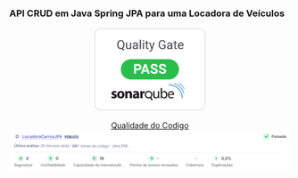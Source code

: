 <h3>
    API CRUD em Java Spring JPA para uma Locadora de Veículos
</h3>
<p align="center">
    <a href="https://github.com/jciterceros/LocadoraCarrosJPA" target="blank">
        <img src="https://github.com/jciterceros/LocadoraCarrosJPA/blob/f89b18b251204b29cd935363a92164f1dc37693c/src/main/java/com/jciterceros/LocadoraCarrosJPA/assets/QualityGate.SVG" width="200" alt="SonarQube Logo" />
    </a>
</p>

<p align="center">
    <a href="https://github.com/jciterceros/LocadoraCarrosJPA" target="blank">Qualidade do Codigo</a><br/>
    <img src="https://github.com/jciterceros/LocadoraCarrosJPA/blob/a44d99a240b5e1e61884e533a00f008323d93e69/src/main/java/com/jciterceros/LocadoraCarrosJPA/assets/resume_quality.PNG" width="950" alt="SonarQube Resume" />
</p>
